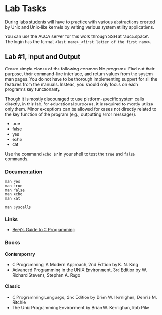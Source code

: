 Lab Tasks
=========

During labs students will have to practice with various abstractions created by
Unix and Unix-like kernels by writing various system utility applications.

You can use the AUCA server for this work through SSH at 'auca.space'. The login
has the format `<last name>_<first letter of the first name>`.

## Lab #1, Input and Output

Create simple clones of the following common Nix programs. Find out their
purpose, their command-line interface, and return values from the system man
pages. You do not have to be thorough implementing support for all the features
from the manuals. Instead, you should only focus on each program's key
functionality.

Though it is mostly discouraged to use platform-specific system calls directly,
in this lab, for educational purposes, it is required to mostly utilize only
them. Minor exceptions can be allowed for cases not directly related to the key
function of the program (e.g., outputting error messages).

* true
* false
* yes
* echo
* cat

Use the command `echo $?` in your shell to test the `true` and `false` commands.

### Documentation

    man yes
    man true
    man false
    man echo
    man cat

    man syscalls

### Links

* [Beej's Guide to C Programming](http://beej.us/guide/bgc)

### Books

#### Contemporary

* C Programming: A Modern Approach, 2nd Edition by K. N. King
* Advanced Programming in the UNIX Environment, 3rd Edition by W. Richard
  Stevens, Stephen A. Rago

#### Classic

* C Programming Language, 2nd Edition by Brian W. Kernighan, Dennis M.
  Ritchie
* The Unix Programming Environment by Brian W. Kernighan, Rob Pike

